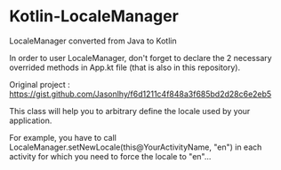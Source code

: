 # Kotlin-LocaleManager
LocaleManager converted from Java to Kotlin

In order to user LocaleManager, don't forget to declare the 2 necessary overrided methods in App.kt file (that is also in this repository).

Original project :
https://gist.github.com/Jasonlhy/f6d1211c4f848a3f685bd2d28c6e2eb5

This class will help you to arbitrary define the locale used by your application.

For example, you have to call LocaleManager.setNewLocale(this@YourActivityName, "en") in each activity for which you need to force the locale to "en"...
